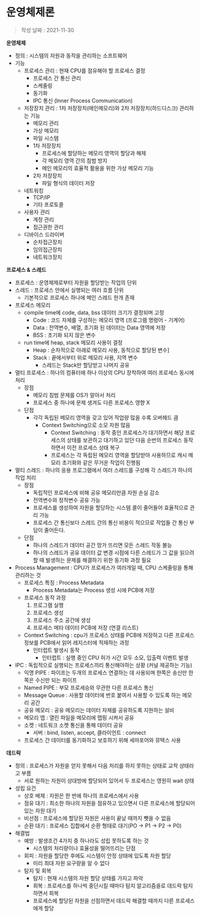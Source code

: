 # 운영체제론

> 작성 날짜 : 2021-11-30


**운영체제**

* 정의 : 시스템의 자원과 동작을 관리하는 소프트웨어
* 기능
    - 프로세스 관리 : 현재 CPU를 점유해야 할 프로세스 결정
        - 프로세스 간 통신 관리
        - 스케줄링
        - 동기화
        - IPC 통신 (Inner Process Communication)
    - 저장장치 관리 : 1차 저장장치(메인메모리)와 2차 저장장치(하드디스크) 관리하는 기능
        - 메모리 관리
        - 가상 메모리
        - 파일 시스템
        - 1차 저장장치
            - 프로세스에 할당하는 메모리 영역의 할당과 해제
            - 각 메모리 영역 간의 침범 방지
            - 메인 메모리의 효율적 활용을 위한 가상 메모리 기능
        - 2차 저장장치
            - 파일 형식의 데이터 저장
    - 네트워킹
        - TCP/IP
        - 기타 프로토콜
    - 사용자 관리
        - 계정 관리
        - 접근권한 관리
    - 디바이스 드라이버
        - 순차접근장치
        - 임의접근장치
        - 네트워크장치


**프로세스 & 스레드**

* 프로세스 : 운영체제로부터 자원을 할당받는 작업의 단위
* 스레드 : 프로세스 안에서 실행되는 여러 흐름 단위
    - 기본적으로 프로세스 하나에 메인 스레드 한개 존재
* 프로세스 메모리
    - compile time에 code, data, bss 데이터 크기가 결정되며 고정
        - Code : 코드 자체를 구성하는 메모리 영역 (프로그램 명령어 - 기계어)
        - Data : 전역변수, 배열, 초기화 된 데이터는 Data 영역에 저장
        - BSS : 초기화 되지 않은 변수
    - run time에 heap, stack 메모리 사용이 결정
        - Heap : 순차적으로 아래로 메모리 사용, 동적으로 할당된 변수]
        - Stack : 끝에서부터 위로 메모리 사용, 지역 변수
            - 스레드는 Stack만 할당받고 나머지 공유            
* 멀티 프로세스 : 하나의 컴퓨터에 하나 이상의 CPU 장착하여 여러 프로세스 동시에 처리
    - 장점
        - 메모리 침범 문제를 OS가 알아서 처리
        - 프로세스 중 하나에 문제 생겨도 다른 프로세스 영향 X
    - 단점
        - 각각 독립된 메모리 영역을 갖고 있어 작업량 많을 수록 오버헤드 큼
            - Context Switching으로 소모 자원 많음
                - Context Switching : 동작 중인 프로세스가 대기하면서 해당 프로세스의 상태를 보관하고 대기하고 있던 다음 순번의 프로세스 동작하면서 이전 프로세스 상태 복구
                - 프로세스는 각 독립된 메모리 영역을 할당받아 사용하므로 캐시 메모리 초기화와 같은 무거운 작업이 진행됨
* 멀티 스레드 : 하나의 응용 프로그램에서 여러 스레드를 구성해 각 스레드가 하나의 작업 처리
    - 장점
        - 독립적인 프로세스에 비해 공유 메모리만큼 자원 손실 감소
        - 전역변수와 정적변수 공유 가능
        - 프로세스를 생성하여 자원을 할당하는 시스템 콜이 줄어들어 효율적으로 관리 가능
        - 프로세스 간 통신보다 스레드 간의 통신 비용이 적으므로 작업들 간 통신 부담이 줄어든다.
    - 단점
        - 하나의 스레드가 데이터 공간 망가 뜨리면 모든 스레드 작동 불능
        - 하나의 스레드가 공유 데이터 값 변경 시점에 다른 스레드가 그 값을 읽으려 할 때 발생하는 문제를 해결하기 위한 동기화 과정 필요
* Process Management : CPU가 프로세스가 여러개일 때, CPU 스케줄링을 통해 관리하는 것
    - 프로세스 특징 : Process Metadata
        - Process Metadata는 Process 생성 시에 PCB에 저장
    - 프로세스 동작 과정
        1) 프로그램 실행
        2) 프로세스 생성
        3) 프로세스 주소 공간에 생성
        4) 프로세스 메타 데이터 PCB에 저장 (연결 리스트)
    - Context Switching : cpu가 프로세스 상태를 PCB에 저장하고 다른 프로세스 정보를 PCB에서 읽어 레지스터에 적재하는 과정
        - 인터럽트 발생시 동작
            - 인터럽트 : 실행 중인 CPU 허가 시간 모두 소모, 입출력 이벤트 발생
* IPC : 독립적으로 실행되는 프로세스끼리 통신해야하는 상황 (커널 제공하는 기능)
    - 익명 PIPE : 파이프는 두개의 프로세스 연결하는 데 사용되며 한쪽은 송신만 한쪽은 수신만 되는 파이프
    - Named PIPE : 부모 프로세승와 무관한 다른 프로세스 통신
    - Message Queue : 사용할 데이터에 번호 붙여서 사용할 수 있도록 하는 메모리 공간
    - 공유 메모리 : 공유 메모리는 데이터 자체를 공유하도록 지원하는 설비
    - 메모리 맵 : 열린 파일을 메모리에 맵핑 시켜서 공유
    - 소켓 : 네트워크 소켓 통신을 통해 데이터 공유
        - 서버 : bind, listen, accept, 클라이언트 : connect
    - 프로세스 간 데이터를 동기화하고 보호하기 위해 세마포어와 뮤텍스 사용


**데드락**
- 정의 : 프로세스가 자원을 얻지 못해서 다음 처리를 하지 못하는 상태로 교착 상태라고 부름
    - 서로 원하는 자원이 상대방에 할당되어 있어서 두 프로세스는 영원히  wait 상태
- 성립 요건
    - 상호 배제 : 자원은 한 번에 하나의 프로세스에서 사용
    - 점유 대기 : 최소한 하나의 자원을 점유하고 있으면서 다른 프로세스에 할당되어 있는 자원 대기
    - 비선점 : 프로세스에 할당된 자원은 사용이 끝날 때까지 뺏을 수 없음
    - 순환 대기 : 프로세스 집합에서 순환 형태로 대기(PO -> P1 -> P2 -> P0)
- 해결법
    - 예방 : 발생조건 4가지 중 하나라도 성립 못하도록 하는 것
        - 시스템의 처리량이나 효율성을 떨어뜨리는 단점
    - 회피 : 자원을 할당한 후에도 시스템이 안정 상태에 있도록 자원 할당
        - 미리 최대 자원 요구량을 알 수 없다
    - 탐지 및 회복
        - 탐지 : 현재 시스템의 자원 할당 상태를 가지고 파악
        - 회복 : 프로세스를 하나씩 중단시킬 때마다 탐지 알고리즘을로 데드락 탐지하면서 회복
        - 프로세스에 할당된 자원을 선점하면서 데드락 해결할 때까지 다른 프로세스에게 할당